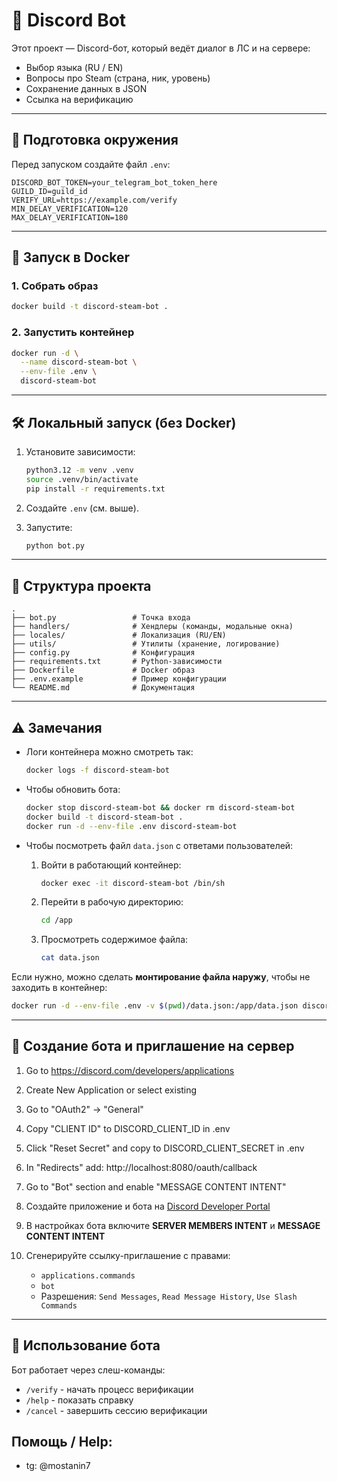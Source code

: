 # 🚀 Discord Bot

Этот проект — Discord-бот, который ведёт диалог в ЛС и на сервере:
- Выбор языка (RU / EN)
- Вопросы про Steam (страна, ник, уровень)
- Сохранение данных в JSON
- Ссылка на верификацию

---

## 🔧 Подготовка окружения

Перед запуском создайте файл `.env`:

```env
DISCORD_BOT_TOKEN=your_telegram_bot_token_here
GUILD_ID=guild_id
VERIFY_URL=https://example.com/verify
MIN_DELAY_VERIFICATION=120
MAX_DELAY_VERIFICATION=180
```

---

## 🐳 Запуск в Docker

### 1. Собрать образ

```bash
docker build -t discord-steam-bot .
```

### 2. Запустить контейнер

```bash
docker run -d \
  --name discord-steam-bot \
  --env-file .env \
  discord-steam-bot
```

---

## 🛠 Локальный запуск (без Docker)

1. Установите зависимости:

   ```bash
   python3.12 -m venv .venv
   source .venv/bin/activate
   pip install -r requirements.txt
   ```

2. Создайте `.env` (см. выше).

3. Запустите:

   ```bash
   python bot.py
   ```

---

## 📂 Структура проекта

```
.
├── bot.py                 # Точка входа
├── handlers/              # Хендлеры (команды, модальные окна)
├── locales/               # Локализация (RU/EN)
├── utils/                 # Утилиты (хранение, логирование)
├── config.py              # Конфигурация
├── requirements.txt       # Python-зависимости
├── Dockerfile             # Docker образ
├── .env.example           # Пример конфигурации
└── README.md              # Документация
```

---

## ⚠️ Замечания

* Логи контейнера можно смотреть так:

  ```bash
  docker logs -f discord-steam-bot
  ```

* Чтобы обновить бота:

  ```bash
  docker stop discord-steam-bot && docker rm discord-steam-bot
  docker build -t discord-steam-bot .
  docker run -d --env-file .env discord-steam-bot
  ```

* Чтобы посмотреть файл `data.json` с ответами пользователей:

  1. Войти в работающий контейнер:

     ```bash
     docker exec -it discord-steam-bot /bin/sh
     ```
  2. Перейти в рабочую директорию:

     ```sh
     cd /app
     ```
  3. Просмотреть содержимое файла:

     ```sh
     cat data.json
     ```

Если нужно, можно сделать **монтирование файла наружу**, чтобы не заходить в контейнер:

```bash
docker run -d --env-file .env -v $(pwd)/data.json:/app/data.json discord-steam-bot
```

---

## 🔗 Создание бота и приглашение на сервер

1. Go to https://discord.com/developers/applications
2. Create New Application or select existing
3. Go to "OAuth2" → "General"
4. Copy "CLIENT ID" to DISCORD_CLIENT_ID in .env
5. Click "Reset Secret" and copy to DISCORD_CLIENT_SECRET in .env
6. In "Redirects" add: http://localhost:8080/oauth/callback
7. Go to "Bot" section and enable "MESSAGE CONTENT INTENT"

1. Создайте приложение и бота на [Discord Developer Portal](https://discord.com/developers/applications)
2. В настройках бота включите **SERVER MEMBERS INTENT** и **MESSAGE CONTENT INTENT**
3. Сгенерируйте ссылку-приглашение с правами:
   - `applications.commands`
   - `bot`
   - Разрешения: `Send Messages`, `Read Message History`, `Use Slash Commands`

---

## 💬 Использование бота

Бот работает через слеш-команды:
- `/verify` - начать процесс верификации
- `/help` - показать справку
- `/cancel` - завершить сессию верификации

## Помощь / Help:
- tg: @mostanin7